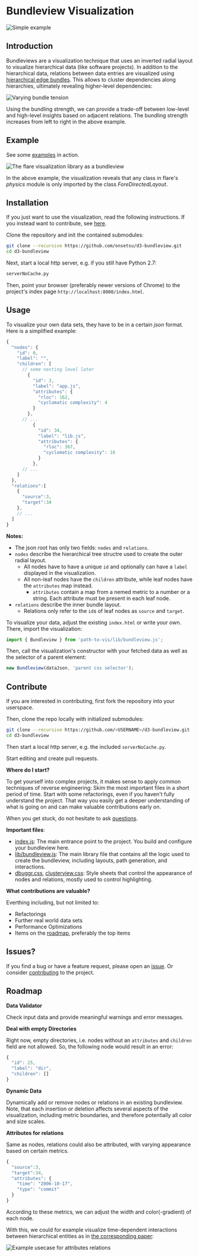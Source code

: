 # Bundleview Visualization

![Simple example][generated bundleview]

## Introduction

Bundleviews are a visualization technique that uses an inverted radial layout to visualize hierarchical data (like software projects). In addition to the hierarchical data, relations between data entries are visualized using [hierarchical edge bundles][hierarchical edge bundles paper]. This allows to cluster dependencies along hierarchies, ultimately revealing higher-level dependencies:

![Varying bundle tension][varying bundletension]

Using the bundling strength, we can provide a trade-off between low-level and high-level insights based on adjacent relations. The bundling strength increases from left to right in the above example.

## Example

See some [examples][gh-pages] in action.

![The flare visualization library as a bundleview][flare-physics-import]

In the above example, the visualization reveals that any class in flare's *physics* module is only imported by the class *ForeDirectedLayout*.

## Installation
If you just want to use the visualization, read the following instructions. If you instead want to contribute, see [here][section contribute].

Clone the repository and init the contained submodules:
```bash
git clone --recursive https://github.com/onsetsu/d3-bundleview.git
cd d3-bundleview
```

Next, start a local http server, e.g. if you still have Python 2.7:
```bash
serverNoCache.py
```

Then, point your browser (preferably newer versions of Chrome) to the project's index page `http://localhost:8080/index.html`.

## Usage

To visualize your own data sets, they have to be in a certain *json* format. Here is a simplified example:

```js
{
  "nodes": {
    "id": 0,
    "label": "",
    "children": [
      // some nesting level later
        {
          "id": 3,
          "label": "app.js",
          "attributes": {
            "rloc": 162,
            "cyclomatic complexity": 4
          }
        },
      // ...
          {
            "id": 34,
            "label": "lib.js",
            "attributes": {
              "rloc": 367,
              "cyclomatic complexity": 16
            }
          },
      // ...
    ]
  },
  "relations":[
    {
      "source":3,
      "target":34
    },
    // ...
  ]
}
```
**Notes:**
- The json root has only two fields: `nodes` and `relations`.
- `nodes` describe the hierarchical tree structre used to create the outer radial layout.
  - All nodes have to have a unique `id` and optionally can have a `label` displayed in the visualization.
  - All non-leaf nodes have the `children` attribute, while leaf nodes have the `attributes` map instead.
    - `attributes` contain a map from a nemed metric to a number or a string. Each attribute must be present in each leaf node.
- `relations` describe the inner bundle layout.
  - Relations only refer to the `id`s of leaf nodes as `source` and `target`.

To visualize your data, adjust the existing `index.html` or write your own. There, import the visualization:
```js
import { Bundleview } from 'path-to-vis/lib/bundleview.js';
```

Then, call the visualization's constructor with your fetched data as well as the selector of a parent element:
```js
new Bundleview(dataJson, 'parent css selector');
```

## Contribute
If you are interested in contributing, first fork the repository into your userspace.

Then, clone the repo locally with initialized submodules:
```bash
git clone --recursive https://github.com/<USERNAME>/d3-bundleview.git
cd d3-bundleview
```

Then start a local http server, e.g. the included `serverNoCache.py`.

Start editing and create pull requests.

**Where do I start?**

To get yourself into complex projects, it makes sense to apply common techniques of reverse engineering:
Skim the most important files in a short period of time.
Start with some refactorings, even if you haven't fully understand the project.
That way you easily get a deeper understanding of what is going on and can make valuable contributions early on.

When you get stuck, do not hesitate to ask [questions][questions].

**Important files**:

- [index.js](./index.js): The main entrance point to the project. You build and configure your bundleview here. 
- [lib/bundleview.js](./lib/bundleview.js): The main library file that contains all the logic used to create the bundleview, including layouts, path generation, and interactions.
- [dbuggr.css](./dbuggr.css), [clusterview.css](./lib/clusterview.js): Style sheets that control the appearance of nodes and relations, mostly used to control highlighting.

**What contributions are valuable?**

Everthing including, but not limited to:
- Refactorings
- Further real world data sets
- Performance Optimizations
- Items on the [roadmap][section roadmap], preferably the top items

## Issues?
If you find a bug or have a feature request, please open an [issue][issues]. Or consider [contributing][section contribute] to the project.

## Roadmap

**Data Validator**

Check input data and provide meaningful warnings and error messages.

**Deal with empty Directories**

Right now, empty directories, i.e. nodes without an `attributes` and `children` field are not allowed. So, the following node would result in an error:

```js
{
  "id": 25,
  "label": "dir",
  "children": []
}
```

**Dynamic Data**

Dynamically add or remove nodes or relations in an existing bundleview.
Note, that each insertion or deletion affects several aspects of the visualization, including metric boundaries, and therefore potentially all color and size scales.

**Attributes for relations**

Same as nodes, relations could also be attributed, with varying appearance based on certain metrics.
```js
{
  "source":3,
  "target":34,
  "attributes": {
    "time": "2006-10-17",
    "type": "commit"
  }
}
```
According to these metrics, we can adjust the width and color(-gradient) of each node.

With this, we could for example visualize time-dependent interactions between hierarchical entities as in [the corresponding paper][Cornelissen, 2008]:

![Example usecase for attributes relations][roadmap relation attributes]





[section contribute]: ./readme.md#contribute
[section roadmap]: ./readme.md#roadmap

[hierarchical edge bundles paper]: http://citeseerx.ist.psu.edu/viewdoc/download?doi=10.1.1.220.8113&rep=rep1&type=pdf "Holten's milestone paper"
[Cornelissen, 2008]: http://www.sciencedirect.com/science/article/pii/S0164121208000502 "Execution trace analysis through massive sequence and circular bundle views"

[questions]: https://github.com/onsetsu/d3-bundleview/issues
[issues]: https://github.com/onsetsu/d3-bundleview/issues

[varying bundletension]: ./example/varying-bundletension.png "Varying bundle tension reveals or hides"
[generated bundleview]: ./example/generated-bundleview.png "Showing some randomly generated data"
[gh-pages]: https://onsetsu.github.io/d3-bundleview "Go to the demo at gh-pages"
[flare-physics-import]: ./example/flare-physics-import.png "Physics components are only used by ForceDirectedLayout"
[roadmap relation attributes]: ./example/roadmap/relation-attributes.png "Visualizing sequences of interaction between hierarchical entities"
